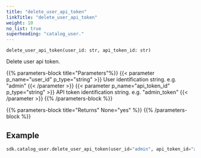 ```yaml
---
title: "delete_user_api_token"
linkTitle: "delete_user_api_token"
weight: 10
no_list: true
superheading: "catalog_user."
---
```




``delete_user_api_token(user_id: str, api_token_id: str)``

Delete user api token.

{{% parameters-block  title="Parameters"%}}
{{< parameter p_name="user_id" p_type="string" >}}
User identification string. e.g. "admin"
{{< /parameter >}}
{{< parameter p_name="api_token_id" p_type="string" >}}
API token identification string. e.g. "admin_token"
{{< /parameter >}}
{{% /parameters-block %}}

{{% parameters-block title="Returns" None="yes" %}}
{{% /parameters-block %}}

## Example

```python
sdk.catalog_user.delete_user_api_token(user_id="admin", api_token_id="admin_token")
```

